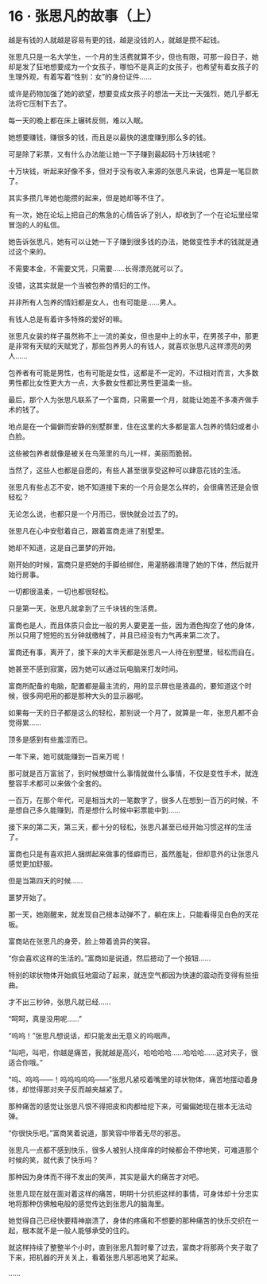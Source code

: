 # 16 · 张思凡的故事（上）

越是有钱的人就越是容易有更的钱，越是没钱的人，就越是攒不起钱。

张思凡只是一名大学生，一个月的生活费就算不少，但也有限，可那一段日子，她却是发了狂地想要成为一个女孩子，哪怕不是真正的女孩子，也希望有着女孩子的生理外观，有着写着“性别：女”的身份证件……

或许是药物加强了她的欲望，想要变成女孩子的想法一天比一天强烈，她几乎都无法将它压制下去了。

每一天的晚上都在床上辗转反侧，难以入眠。

她想要赚钱，赚很多的钱，而且是以最快的速度赚到那么多的钱。

可是除了彩票，又有什么办法能让她一下子赚到最起码十万块钱呢？

十万块钱，听起来好像不多，但对于没有收入来源的张思凡来说，也算是一笔巨款了。

其实多攒几年她也能攒的起来，但是她却等不住了。

有一次，她在论坛上把自己的焦急的心情告诉了别人，却收到了一个在论坛里经常冒泡的人的私信。

她告诉张思凡，她有可以让她一下子赚到很多钱的办法，她做变性手术的钱就是通过这个来的。

不需要本金，不需要文凭，只需要……长得漂亮就可以了。

没错，这其实就是一个当被包养的情妇的工作。

并非所有人包养的情妇都是女人，也有可能是……男人。

有钱人总是有着许多特殊的爱好的嘛。

张思凡女装的样子虽然称不上一流的美女，但也是中上的水平，在男孩子中，那更是非常有天赋的天赋党了，那些包养男人的有钱人，就喜欢张思凡这样漂亮的男人……

包养者有可能是男性，也有可能是女性，这都是不一定的，不过相对而言，大多数男性都比女性更大方一点，大多数女性都比男性更温柔一些。

最后，那个人为张思凡联系了一个富商，只需要一个月，就能让她差不多凑齐做手术的钱了。

地点是在一个偏僻而安静的别墅群里，住在这里的大多都是富人包养的情妇或者小白脸。

这些被包养者就像是被关在鸟笼里的鸟儿一样，美丽而脆弱。

当然了，这些人也都是自愿的，有些人甚至很享受这种可以肆意花钱的生活。

张思凡有些忐忑不安，她不知道接下来的一个月会是怎么样的，会很痛苦还是会很轻松？

无论怎么说，也都只是一个月而已，很快就会过去了的。

张思凡在心中安慰着自己，跟着富商走进了别墅里。

她却不知道，这是自己噩梦的开始。

刚开始的时候，富商只是把她的手脚给绑住，用灌肠器清理了她的下体，然后就开始行房事。

一切都很温柔，一切也都很轻松。

只是第一天，张思凡就拿到了三千块钱的生活费。

富商也是人，而且体质只会比一般的男人要更差一些，因为酒色掏空了他的身体，所以只用了短短的五分钟就缴械了，并且已经没有力气再来第二次了。

富商还有事，离开了，接下来的大半天都是张思凡一人待在别墅里，轻松而自在。

她甚至不感到寂寞，因为她可以通过玩电脑来打发时间。

富商所配备的电脑，配置都是最主流的，用的显示屏也是液晶的，要知道这个时候，很多网吧用的都是那种大头的显示器呢。

如果每一天的日子都是这么的轻松，那别说一个月了，就算是一年，张思凡都不会觉得累……

顶多是感到有些羞涩而已。

一年下来，她可就能赚到一百来万呢！

那可就是百万富翁了，到时候想做什么事情就做什么事情，不仅是变性手术，就连整容手术都可以来做个全套的。

一百万，在那个年代，可是相当大的一笔数字了，很多人在想到一百万的时候，不是想自己多久能赚到，而是想什么时候中彩票能中到……

接下来的第二天，第三天，都十分的轻松，张思凡甚至已经开始习惯这样的生活了。

富商也只是有喜欢把人捆绑起来做事的怪癖而已，虽然羞耻，但却意外的让张思凡感觉更加舒服。

但是当第四天的时候……

噩梦开始了。

那一天，她刚醒来，就发现自己根本动弹不了，躺在床上，只能看得见白色的天花板。

富商站在张思凡的身旁，脸上带着诡异的笑容。

“你会喜欢这样的生活的。”富商如是说道，然后摁动了一个按钮……

特别的球状物体开始疯狂地震动了起来，就连空气都因为快速的震动而变得有些扭曲。

才不出三秒钟，张思凡就已经……

“呵呵，真是没用呢……”

“呜呜！”张思凡想说话，却只能发出无意义的呜咽声。

“叫吧，叫吧，你越是痛苦，我就越是高兴，哈哈哈哈……哈哈哈……这对夹子，很适合你哦。”

“呜、呜呜——！呜呜呜呜呜——”张思凡紧咬着嘴里的球状物体，痛苦地摆动着身体，却觉得那对夹子反而越夹越紧了。

那种痛苦的感觉让张思凡恨不得把皮和肉都给挖下来，可偏偏她现在根本无法动弹。

“你很快乐吧。”富商笑着说道，那笑容中带着无尽的邪恶。

张思凡一点都不感到快乐，很多人被别人挠痒痒的时候都会不停地笑，可难道那个时候的笑，就代表了快乐吗？

那种因为身体而不得不发出的笑声，其实是最大的痛苦才对吧。

张思凡现在就在面对着这样的痛苦，明明十分抗拒这样的事情，可身体却十分忠实地将那种仿佛触电般的感觉传达到张思凡的脑海里。

她觉得自己已经快要精神崩溃了，身体的疼痛和不想要的那种痛苦的快乐交织在一起，根本就不是一般人能够承受的住的。

就这样持续了整整半个小时，直到张思凡暂时晕了过去，富商才将那两个夹子取了下来，把机器的开关关上，看着张思凡邪恶地笑了起来。

……
